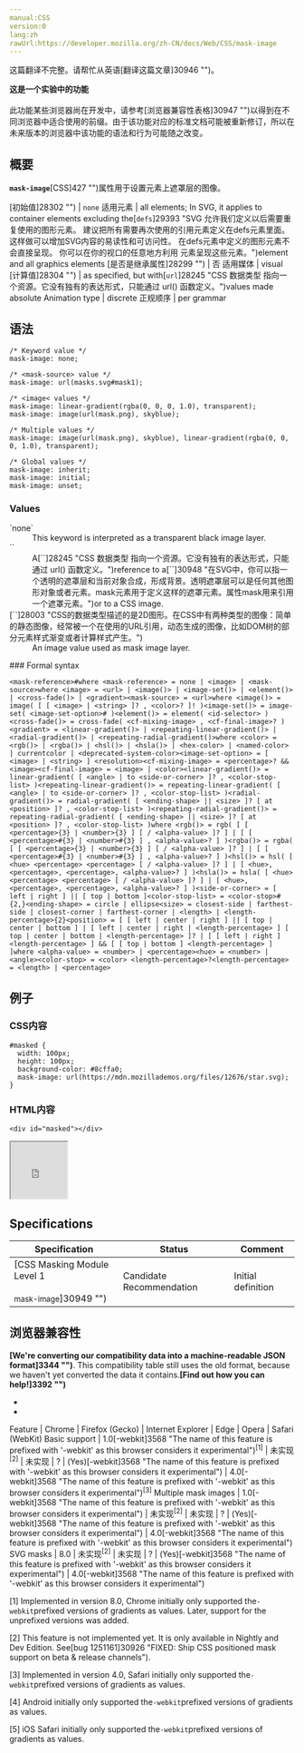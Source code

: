 ```yaml
---
manual:CSS
version:0
lang:zh
rawUrl:https://developer.mozilla.org/zh-CN/docs/Web/CSS/mask-image
---
```




这篇翻译不完整。请帮忙从英语[翻译这篇文章]30946 "")。






**这是一个实验中的功能**<br></br>此功能某些浏览器尚在开发中，请参考[浏览器兼容性表格]30947 "")以得到在不同浏览器中适合使用的前缀。由于该功能对应的标准文档可能被重新修订，所以在未来版本的浏览器中该功能的语法和行为可能随之改变。




## 概要<a name="概要"></a>


**`mask-image`**[CSS]427 "")属性用于设置元素上遮罩层的图像。


[初始值]28302 "") | `none` 
适用元素 | all elements; In SVG, it applies to container elements excluding the[`defs`]29393 "SVG 允许我们定义以后需要重复使用的图形元素。 建议把所有需要再次使用的引用元素定义在defs元素里面。这样做可以增加SVG内容的易读性和可访问性。 在defs元素中定义的图形元素不会直接呈现。 你可以在你的视口的任意地方利用 <use>元素呈现这些元素。")element and all graphics elements 
[是否是继承属性]28299 "") | 否 
适用媒体 | visual 
[计算值]28304 "") | as specified, but with[`url`]28245 "CSS 数据类型 <url> 指向一个资源。它没有独有的表达形式，只能通过 url() 函数定义。")values made absolute 
Animation type | discrete 
正规顺序 | per grammar 


## 语法<a name="语法"></a>

```
/* Keyword value */
mask-image: none;

/* <mask-source> value */
mask-image: url(masks.svg#mask1);

/* <image< values */
mask-image: linear-gradient(rgba(0, 0, 0, 1.0), transparent);
mask-image: image(url(mask.png), skyblue);

/* Multiple values */
mask-image: image(url(mask.png), skyblue), linear-gradient(rgba(0, 0, 0, 1.0), transparent);

/* Global values */
mask-image: inherit;
mask-image: initial;
mask-image: unset;
```

### Values<a name="Values"></a>
<dl><dt id=''>`none`</dt><dd>This keyword is interpreted as a transparent black image layer.</dd><dt id=''>`<mask-source>`</dt><dd>A[`<url>`]28245 "CSS 数据类型 <url> 指向一个资源。它没有独有的表达形式，只能通过 url() 函数定义。")reference to a[`<mask>`]30948 "在SVG中，你可以指一个透明的遮罩层和当前对象合成，形成背景。透明遮罩层可以是任何其他图形对象或者<g>元素。mask元素用于定义这样的遮罩元素。属性mask用来引用一个遮罩元素。")or to a CSS image.</dd><dt id=''>[`<image>`]28003 "CSS的数据类型描述的是2D图形。在CSS中有两种类型的图像：简单的静态图像，经常被一个在使用的URL引用，动态生成的图像，比如DOM树的部分元素样式渐变或者计算样式产生。")</dt><dd>An image value used as mask image layer.</dd></dl>
### Formal syntax<a name="Formal_syntax"></a>

```
<mask-reference>#where <mask-reference> = none | <image> | <mask-source>where <image> = <url> | <image()> | <image-set()> | <element()> | <cross-fade()> | <gradient><mask-source> = <url>where <image()> = image( [ [ <image> | <string> ]? , <color>? ]! )<image-set()> = image-set( <image-set-option># )<element()> = element( <id-selector> )<cross-fade()> = cross-fade( <cf-mixing-image> , <cf-final-image>? )<gradient> = <linear-gradient()> | <repeating-linear-gradient()> | <radial-gradient()> | <repeating-radial-gradient()>where <color> = <rgb()> | <rgba()> | <hsl()> | <hsla()> | <hex-color> | <named-color> | currentcolor | <deprecated-system-color><image-set-option> = [ <image> | <string> ] <resolution><cf-mixing-image> = <percentage>? && <image><cf-final-image> = <image> | <color><linear-gradient()> = linear-gradient( [ <angle> | to <side-or-corner> ]? , <color-stop-list> )<repeating-linear-gradient()> = repeating-linear-gradient( [ <angle> | to <side-or-corner> ]? , <color-stop-list> )<radial-gradient()> = radial-gradient( [ <ending-shape> || <size> ]? [ at <position> ]? , <color-stop-list> )<repeating-radial-gradient()> = repeating-radial-gradient( [ <ending-shape> || <size> ]? [ at <position> ]? , <color-stop-list> )where <rgb()> = rgb( [ [ <percentage>{3} | <number>{3} ] [ / <alpha-value> ]? ] | [ [ <percentage>#{3} | <number>#{3} ] , <alpha-value>? ] )<rgba()> = rgba( [ [ <percentage>{3} | <number>{3} ] [ / <alpha-value> ]? ] | [ [ <percentage>#{3} | <number>#{3} ] , <alpha-value>? ] )<hsl()> = hsl( [ <hue> <percentage> <percentage> [ / <alpha-value> ]? ] | [ <hue>, <percentage>, <percentage>, <alpha-value>? ] )<hsla()> = hsla( [ <hue> <percentage> <percentage> [ / <alpha-value> ]? ] | [ <hue>, <percentage>, <percentage>, <alpha-value>? ] )<side-or-corner> = [ left | right ] || [ top | bottom ]<color-stop-list> = <color-stop>#{2,}<ending-shape> = circle | ellipse<size> = closest-side | farthest-side | closest-corner | farthest-corner | <length> | <length-percentage>{2}<position> = [ [ left | center | right ] || [ top | center | bottom ] | [ left | center | right | <length-percentage> ] [ top | center | bottom | <length-percentage> ]? | [ [ left | right ] <length-percentage> ] && [ [ top | bottom ] <length-percentage> ] ]where <alpha-value> = <number> | <percentage><hue> = <number> | <angle><color-stop> = <color> <length-percentage>?<length-percentage> = <length> | <percentage>
```

## 例子<a name="例子"></a>

### CSS内容<a name="CSS内容"></a>

```
#masked {
  width: 100px;
  height: 100px;
  background-color: #8cffa0;
  mask-image: url(https://mdn.mozillademos.org/files/12676/star.svg);
} 

```

### HTML内容<a name="HTML内容"></a>

```
<div id="masked"></div>
```


<iframe src='https://mdn.mozillademos.org/zh-CN/docs/Web/CSS/mask-image$samples/Example?revision=1129433' width='100px' height='100px'></iframe>


## Specifications<a name="Specifications"></a>

Specification | Status | Comment 
 ---  |  ---  |  ---  | 
[CSS Masking Module Level 1<br></br><small>mask-image</small>]30949 "") | Candidate Recommendation | Initial definition 


## 浏览器兼容性<a name="浏览器兼容性"></a>


**[We&#39;re converting our compatibility data into a machine-readable JSON format]3344 "")**. This compatibility table still uses the old format, because we haven&#39;t yet converted the data it contains.**[Find out how you can help!]3392 "")**


* 
* 

Feature | Chrome | Firefox (Gecko) | Internet Explorer | Edge | Opera | Safari (WebKit) 
Basic support | 1.0[-webkit]3568 "The name of this feature is prefixed with '-webkit' as this browser considers it experimental")<sup>[1]</sup> | 未实现<sup>[2]</sup> | 未实现 | ? | (Yes)[-webkit]3568 "The name of this feature is prefixed with '-webkit' as this browser considers it experimental") | 4.0[-webkit]3568 "The name of this feature is prefixed with '-webkit' as this browser considers it experimental")<sup>[3]</sup> 
Multiple mask images | 1.0[-webkit]3568 "The name of this feature is prefixed with '-webkit' as this browser considers it experimental") | 未实现<sup>[2]</sup> | 未实现 | ? | (Yes)[-webkit]3568 "The name of this feature is prefixed with '-webkit' as this browser considers it experimental") | 4.0[-webkit]3568 "The name of this feature is prefixed with '-webkit' as this browser considers it experimental") 
SVG masks | 8.0 | 未实现<sup>[2]</sup> | 未实现 | ? | (Yes)[-webkit]3568 "The name of this feature is prefixed with '-webkit' as this browser considers it experimental") | 4.0[-webkit]3568 "The name of this feature is prefixed with '-webkit' as this browser considers it experimental") 





[1] Implemented in version 8.0, Chrome initially only supported the`-webkit`prefixed versions of gradients as values. Later, support for the unprefixed versions was added.



[2] This feature is not implemented yet. It is only available in Nightly and Dev Edition. See[bug 1251161]30926 "FIXED: Ship CSS positioned mask support on beta & release channels").



[3] Implemented in version 4.0, Safari initially only supported the`-webkit`prefixed versions of gradients as values.



[4] Android initially only supported the`-webkit`prefixed versions of gradients as values.



[5] iOS Safari initially only supported the`-webkit`prefixed versions of gradients as values.




